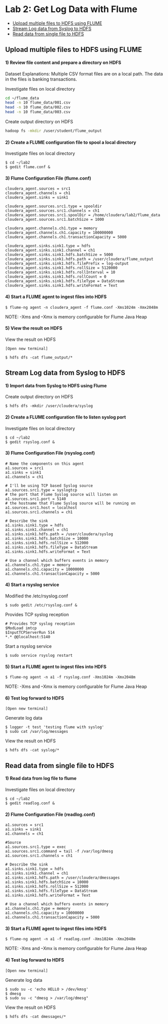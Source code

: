 # Lab 2: Get Log Data with Flume

- [Upload multiple files to HDFS using FLUME](#upload-multiple-files-to-hdfs-using-flume)
- [Stream Log data from Syslog to HDFS](#stream-log-data-from-syslog-to-hdfs)
- [Read data from single file to HDFS](#read-data-from-single-file-to-hdfs)

## Upload multiple files to HDFS using FLUME

#### 1) Review file content and prepare a directory on HDFS
Dataset Explanations: Multiple CSV format files are on a local path. The data in the files is banking transactions.  

Investigate files on local directory
```sh
cd ~/flume_data
head -n 10 flume_data/001.csv
head -n 10 flume_data/002.csv
head -n 10 flume_data/003.csv
```
Create output directory on HDFS
```sh
hadoop fs -mkdir /user/student/flume_output
```
#### 2) Create a FLUME configuration file to spool a local directory
Investigate files on local directory
```
$ cd ~/lab2
$ gedit flume.conf &
```
#### 3) Flume Configuration File (flume.conf)
```
cloudera_agent.sources = src1
cloudera_agent.channels = ch1
cloudera_agent.sinks = sink1

cloudera_agent.sources.src1.type = spooldir
cloudera_agent.sources.src1.channels = ch1
cloudera_agent.sources.src1.spoolDir = /home/cloudera/lab2/flume_data
cloudera_agent.sources.src1.batchSize = 1000

cloudera_agent.channels.ch1.type = memory
cloudera_agent.channels.ch1.capacity = 100000000
cloudera_agent.channels.ch1.transactionCapacity = 5000

cloudera_agent.sinks.sink1.type = hdfs
cloudera_agent.sinks.sink1.channel = ch1
cloudera_agent.sinks.sink1.hdfs.batchSize = 5000
cloudera_agent.sinks.sink1.hdfs.path = /user/cloudera/flume_output
cloudera_agent.sinks.sink1.hdfs.filePrefix = log-output
cloudera_agent.sinks.sink1.hdfs.rollSize = 5120000
cloudera_agent.sinks.sink1.hdfs.rollInterval = 10
cloudera_agent.sinks.sink1.hdfs.rollCount = 0
cloudera_agent.sinks.sink1.hdfs.fileType = DataStream
cloudera_agent.sinks.sink1.hdfs.writeFormat = Text
```
#### 4)	Start a FLUME agent to ingest files into HDFS
```
$ flume-ng agent -n cloudera_agent -f flume.conf -Xms1024m -Xmx2048m
```
NOTE: -Xms and –Xmx is memory configurable for Flume Java Heap
#### 5) View the result on HDFS
View the result on HDFS  
```
[Open new terminal]

$ hdfs dfs -cat flume_output/*
```

## Stream Log data from Syslog to HDFS

#### 1)	Import data from Syslog to HDFS using Flume
Create output directory on HDFS
```
$ hdfs dfs -mkdir /user/cloudera/syslog
```

#### 2)	Create a FLUME configuration file to listen syslog port
Investigate files on local directory
```
$ cd ~/lab2
$ gedit rsyslog.conf &
```

#### 3)	Flume Configuration File (rsyslog.conf)
```
# Name the components on this agent
a1.sources = src1
a1.sinks = sink1
a1.channels = ch1

# I'll be using TCP based Syslog source
a1.sources.src1.type = syslogtcp
# the port that Flume Syslog source will listen on
a1.sources.src1.port = 5140
# the hostname that Flume Syslog source will be running on
a1.sources.src1.host = localhost
a1.sources.src1.channels = ch1

# Describe the sink
a1.sinks.sink1.type = hdfs
a1.sinks.sink1.channel = ch1
a1.sinks.sink1.hdfs.path = /user/cloudera/syslog
a1.sinks.sink1.hdfs.batchSize = 10000
a1.sinks.sink1.hdfs.rollSize = 512000
a1.sinks.sink1.hdfs.fileType = DataStream
a1.sinks.sink1.hdfs.writeFormat = Text

# Use a channel which buffers events in memory
a1.channels.ch1.type = memory
a1.channels.ch1.capacity = 10000000
a1.channels.ch1.transactionCapacity = 5000
```

#### 4)	Start a rsyslog service
Modified the /etc/rsyslog.conf
```
$ sudo gedit /etc/rsyslog.conf &
```
Provides TCP syslog reception
```
# Provides TCP syslog reception
$ModLoad imtcp
$InputTCPServerRun 514
*.*	@@localhost:5140
```
Start a rsyslog service
```
$ sudo service rsyslog restart
```

#### 5)	Start a FLUME agent to ingest files into HDFS
```
$ flume-ng agent -n a1 -f rsyslog.conf -Xms1024m -Xmx2048m
```
NOTE: -Xms and –Xmx is memory configurable for Flume Java Heap

#### 6)	Test log forward to HDFS
```
[Open new terminal]
```
Generate log data
```
$ logger -t test 'testing flume with syslog'
$ sudo cat /var/log/messages
```
View the result on HDFS 
```
$ hdfs dfs -cat syslog/*
```

## Read data from single file to HDFS

#### 1)	Read data from log file to flume
Investigate files on local directory
```
$ cd ~/lab2
$ gedit readlog.conf &
```

#### 2)	Flume Configuration File (readlog.conf)
```
a1.sources = src1
a1.sinks = sink1
a1.channels = ch1

#Source
a1.sources.src1.type = exec
a1.sources.src1.command = tail -f /var/log/dmesg
a1.sources.src1.channels = ch1

# Describe the sink
a1.sinks.sink1.type = hdfs
a1.sinks.sink1.channel = ch1
a1.sinks.sink1.hdfs.path = /user/cloudera/dmessages
a1.sinks.sink1.hdfs.batchSize = 10000
a1.sinks.sink1.hdfs.rollSize = 512000
a1.sinks.sink1.hdfs.fileType = DataStream
a1.sinks.sink1.hdfs.writeFormat = Text

# Use a channel which buffers events in memory
a1.channels.ch1.type = memory
a1.channels.ch1.capacity = 10000000
a1.channels.ch1.transactionCapacity = 5000
```

#### 3)	Start a FLUME agent to ingest files into HDFS
```
$ flume-ng agent -n a1 -f readlog.conf -Xms1024m -Xmx2048m
```
NOTE: -Xms and –Xmx is memory configurable for Flume Java Heap

#### 4)	Test log forward to HDFS
```
[Open new terminal]
```
Generate log data
```
$ sudo su -c 'echo HELLO > /dev/kmsg'
$ dmesg
$ sudo su -c "dmesg > /var/log/dmesg"
```
View the result on HDFS 
```
$ hdfs dfs -cat dmessages/*
```
